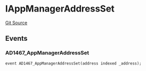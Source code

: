 # IAppManagerAddressSet
[Git Source](https://github.com/thrackle-io/forte-rules-engine/blob/711083cf73df92cf4f18e3e51c50d0b3b5021828/src/common/IEvents.sol)


## Events
### AD1467_AppManagerAddressSet

```solidity
event AD1467_AppManagerAddressSet(address indexed _address);
```

